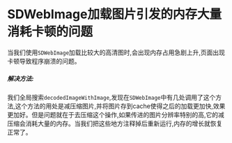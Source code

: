 # SDWebImage加载图片引发的内存大量消耗卡顿的问题
当我们使用`SDWebImage`加载比较大的高清图时,会出现内存占用急剧上升,页面出现卡顿导致程序崩溃的问题。
##### 解决方法:
我们全局搜索`decodedImageWithImage`,发现在`SDWebImage`中有几处调用了这个方法,这个方法的用处是减压缩图片,并将图片存到cache使得之后的加载更加快,效果更加好。但是问题就在于去压缩这个操作,如果传进的图片分辨率特别的高,它的减压缩会消耗大量的内存。当我们把这些地方注释掉后重新运行,内存的增长就恢复正常了。

